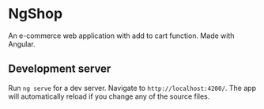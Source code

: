 # NgShop

An e-commerce web application with add to cart function. Made with Angular.

## Development server

Run `ng serve` for a dev server. Navigate to `http://localhost:4200/`. The app will automatically reload if you change any of the source files.
